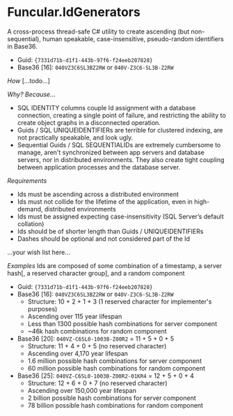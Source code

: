 ﻿# Funcular.IdGenerators

A cross-process thread-safe C# utility to create ascending (but non-sequential), human speakable, case-insensitive, pseudo-random identifiers in Base36.

* Guid: `{7331d71b-d1f1-443b-97f6-f24eeb207828}`
* Base36 [16]: `040VZ3C6SL3BZ2RW` or `040V-Z3C6-SL3B-Z2RW` 

*How*
[...todo...]

*Why? Because...*
* SQL IDENTITY columns couple Id assignment with a database connection, creating a single point of failure, and restricting the ability to create object graphs in a disconnected operation.
* Guids / SQL UNIQUEIDENTIFIERs are terrible for clustered indexing, are not practically speakable, and look ugly.
* Sequential Guids / SQL SEQUENTIALIDs are extremely cumbersome to manage, aren't synchronized between app servers and database servers, nor in distributed environments. They also create tight coupling between application processes and the database server.


*Requirements*
* Ids must be ascending across a distributed environment
* Ids must not collide for the lifetime of the application, even in high-demand, distributed environments
* Ids must be assigned expecting case-insensitivity (SQL Server’s default collation)
* Ids should be of shorter length than Guids / UNIQUEIDENTIFIERs
* Dashes should be optional and not considered part of the Id

...your wish list here...

*Examples*
Ids are composed of some combination of a timestamp, a server hash[, a reserved character group], and a random component
* Guid: `{7331d71b-d1f1-443b-97f6-f24eeb207828}`
* Base36 [16]: `040VZ3C6SL3BZ2RW` or `040V-Z3C6-SL3B-Z2RW` 
	* Structure: 10 + 2 + 1 + 3 (1 reserved character for implementer's purposes)
	* Ascending over 115 year lifespan
	* Less than 1300 possible hash combinations for server component
	* ~46k hash combinations for random component
* Base36 [20]: `040VZ-C6SL0-1003B-Z00R2` = 11 + 5 + 0 + 5
	* Structure: 11 + 4 + 0 + 5 (no reserved character)
	* Ascending over 4,170 year lifespan
	* 1.6 million possible hash combinations for server component
	* 60 million possible hash combinations for random component
* Base36 [25]: `040VZ-C6SL0-1003B-Z00R2-01KR4` = 12 + 5 + 0 + 4
	* Structure: 12 + 6 + 0 + 7 (no reserved character)
	* Ascending over 150,000 year lifespan
	* 2 billion possible hash combinations for server component
	* 78 billion possible hash combinations for random component


